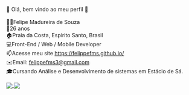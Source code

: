 👋 Olá, bem vindo ao meu perfil 👋<br><br>
👨🏻‍Felipe Madureira de Souza<br>
🌱26 anos<br>
🏠Praia da Costa, Espirito Santo, Brasil<br>
💻Front-End / Web / Mobile Developer<br>
📫Acesse meu site https://felippefms.github.io/<br>
✉️Email: felippefms3@gmail.com<br>
🎓Cursando Análise e Desenvolvimento de sistemas em Estácio de Sá.<br>

<a href="https://github.com/anuraghazra/github-readme-stats">
  <img align="center" src="(https://github-readme-stats.vercel.app/api?username=felippefms&show_icons=true&theme=tokyonight)" />
</a>
<a href="https://github.com/anuraghazra/felippefms">
  <img align="center" src="[![Top Langs](https://github-readme-stats.vercel.app/api/top-langs/?username=felippefms&hide_progress=compact)](https://github.com/felippemfs/felippefms)" />
</a>
